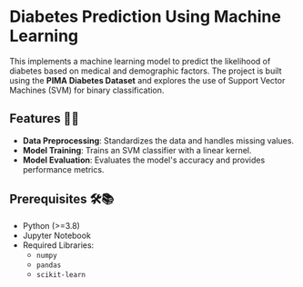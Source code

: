 # Diabetes Prediction Using Machine Learning

This implements a machine learning model to predict the likelihood of diabetes based on medical and demographic factors. The project is built using the **PIMA Diabetes Dataset** and explores the use of Support Vector Machines (SVM) for binary classification.

## Features 🚀✨
- **Data Preprocessing**: Standardizes the data and handles missing values.
- **Model Training**: Trains an SVM classifier with a linear kernel.
- **Model Evaluation**: Evaluates the model's accuracy and provides performance metrics.

## Prerequisites 🛠️📚
- Python (>=3.8)
- Jupyter Notebook
- Required Libraries:
  - `numpy`
  - `pandas`
  - `scikit-learn`
